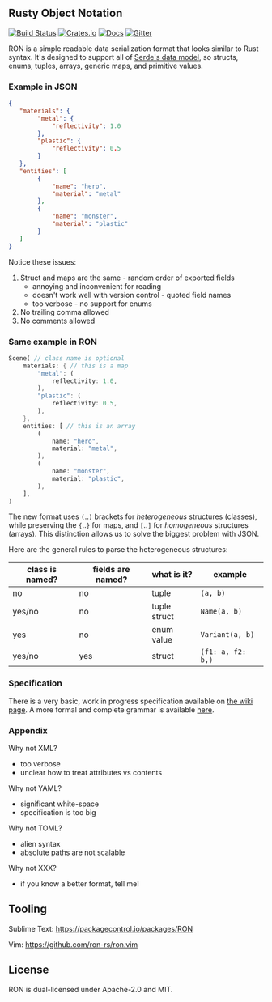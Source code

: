 ## Rusty Object Notation

[![Build Status](https://travis-ci.org/ron-rs/ron.svg?branch=master)](https://travis-ci.org/ron-rs/ron)
[![Crates.io](https://img.shields.io/crates/v/ron.svg)](https://crates.io/crates/ron)
[![Docs](https://docs.rs/ron/badge.svg)](https://docs.rs/ron)
[![Gitter](https://badges.gitter.im/ron-rs/ron.svg)](https://gitter.im/ron-rs/ron)

RON is a simple readable data serialization format that looks similar to Rust syntax.
It's designed to support all of [Serde's data model](https://serde.rs/data-model.html), so
structs, enums, tuples, arrays, generic maps, and primitive values.

### Example in JSON

```json
{
   "materials": {
        "metal": {
            "reflectivity": 1.0
        },
        "plastic": {
            "reflectivity": 0.5
        }
   },
   "entities": [
        {
            "name": "hero",
            "material": "metal"
        },
        {
            "name": "monster",
            "material": "plastic"
        }
   ]
}
```

Notice these issues:
  1. Struct and maps are the same
    - random order of exported fields
      - annoying and inconvenient for reading
      - doesn't work well with version control
    - quoted field names
      - too verbose
    - no support for enums
  2. No trailing comma allowed
  3. No comments allowed

### Same example in RON

```rust
Scene( // class name is optional
    materials: { // this is a map
        "metal": (
            reflectivity: 1.0,
        ),
        "plastic": (
            reflectivity: 0.5,
        ),
    },
    entities: [ // this is an array
        (
            name: "hero",
            material: "metal",
        ),
        (
            name: "monster",
            material: "plastic",
        ),
    ],
)
```

The new format uses `(`..`)` brackets for *heterogeneous* structures (classes),
while preserving the `{`..`}` for maps, and `[`..`]` for *homogeneous* structures (arrays).
This distinction allows us to solve the biggest problem with JSON.

Here are the general rules to parse the heterogeneous structures:

| class is named? | fields are named? | what is it?               | example             |
| --------------- | ------------------| ------------------------- | ------------------- |
| no              | no                | tuple                     | `(a, b)`            |
| yes/no          | no                | tuple struct              | `Name(a, b)`        |
| yes             | no                | enum value                | `Variant(a, b)`     |
| yes/no          | yes               | struct                    | `(f1: a, f2: b,)`   |

### Specification

There is a very basic, work in progress specification available on
[the wiki page](https://github.com/ron-rs/ron/wiki/Specification).
A more formal and complete grammar is available [here](docs/grammar.md).

### Appendix

Why not XML?
  - too verbose
  - unclear how to treat attributes vs contents

Why not YAML?
  - significant white-space
  - specification is too big

Why not TOML?
  - alien syntax
  - absolute paths are not scalable

Why not XXX?
  - if you know a better format, tell me!

## Tooling

Sublime Text: https://packagecontrol.io/packages/RON

Vim: https://github.com/ron-rs/ron.vim

## License

RON is dual-licensed under Apache-2.0 and MIT.


